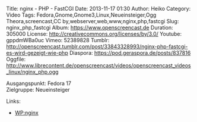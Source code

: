 Title: nginx - PHP - FastCGI
Date: 2013-11-17 01:30
Author: Heiko
Category: Video
Tags: Fedora,Gnome,Gnome3,Linux,Neueinsteiger,Ogg Theora,screencast,CC by,webserver,web,www,nginx,php,fastcgi
Slug: nginx_php_fastcgi
Album: https://www.openscreencast.de
Duration: 305000
License: http://creativecommons.org/licenses/by/3.0/
Youtube: gppdmWBa0uc
Vimeo: 52389828
Tumblr: http://openscreencast.tumblr.com/post/33843328993/nginx-php-fastcgi-es-wird-gezeigt-wie-php
Diaspora: https://pod.geraspora.de/posts/837816
Oggfile: http://www.librecontent.de/openscreencast/videos/openscreencast_videos_linux/nginx_php.ogg

Ausgangspunkt: Fedora 17  
Zielgruppe: Neueinsteiger  

Links:

  * [WP:nginx](https://de.wikipedia.org/wiki/Nginx "Link zu WP:nginx")

